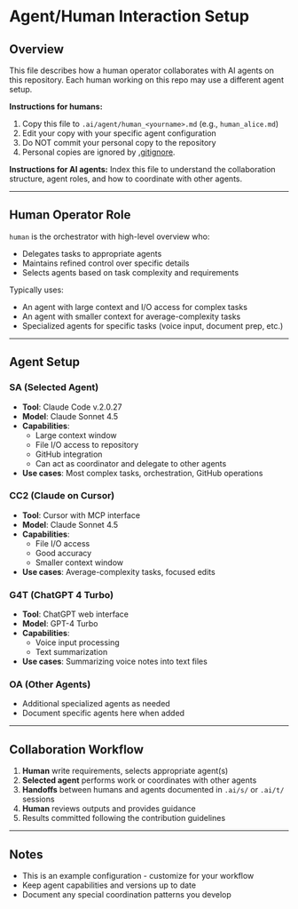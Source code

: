 # Agent/Human Interaction Setup

## Overview

This file describes how a human operator collaborates with AI agents on this repository. Each human working on this repo may use a different agent setup.

**Instructions for humans:**
1. Copy this file to `.ai/agent/human_<yourname>.md` (e.g., `human_alice.md`)
2. Edit your copy with your specific agent configuration
3. Do NOT commit your personal copy to the repository
4. Personal copies are ignored by [.gitignore](.gitignore).

**Instructions for AI agents:**
Index this file to understand the collaboration structure, agent roles, and how to coordinate with other agents.

---

## Human Operator Role

`human` is the orchestrator with high-level overview who:
- Delegates tasks to appropriate agents
- Maintains refined control over specific details
- Selects agents based on task complexity and requirements

Typically uses:
- An agent with large context and I/O access for complex tasks
- An agent with smaller context for average-complexity tasks
- Specialized agents for specific tasks (voice input, document prep, etc.)

---

## Agent Setup

### SA (Selected Agent)
- **Tool**: Claude Code v.2.0.27
- **Model**: Claude Sonnet 4.5
- **Capabilities**:
  - Large context window
  - File I/O access to repository
  - GitHub integration
  - Can act as coordinator and delegate to other agents
- **Use cases**: Most complex tasks, orchestration, GitHub operations

### CC2 (Claude on Cursor)
- **Tool**: Cursor with MCP interface
- **Model**: Claude Sonnet 4.5
- **Capabilities**:
  - File I/O access
  - Good accuracy
  - Smaller context window
- **Use cases**: Average-complexity tasks, focused edits

### G4T (ChatGPT 4 Turbo)
- **Tool**: ChatGPT web interface
- **Model**: GPT-4 Turbo
- **Capabilities**:
  - Voice input processing
  - Text summarization
- **Use cases**: Summarizing voice notes into text files

### OA (Other Agents)
- Additional specialized agents as needed
- Document specific agents here when added

---

## Collaboration Workflow

1. **Human** write requirements, selects appropriate agent(s)
2. **Selected agent** performs work or coordinates with other agents
3. **Handoffs** between humans and agents documented in `.ai/s/` or `.ai/t/` sessions
4. **Human** reviews outputs and provides guidance
5. Results committed following the contribution guidelines

---

## Notes

- This is an example configuration - customize for your workflow
- Keep agent capabilities and versions up to date
- Document any special coordination patterns you develop